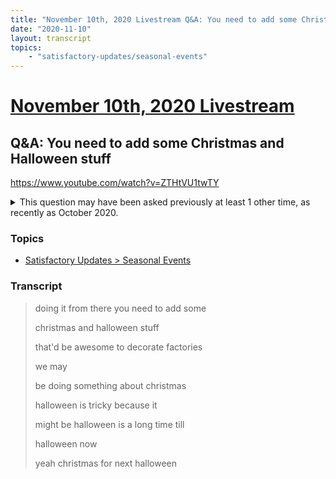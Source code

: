 ```yaml
---
title: "November 10th, 2020 Livestream Q&A: You need to add some Christmas and Halloween stuff"
date: "2020-11-10"
layout: transcript
topics:
    - "satisfactory-updates/seasonal-events"
---
```

# [November 10th, 2020 Livestream](../2020-11-10.md)
## Q&A: You need to add some Christmas and Halloween stuff
https://www.youtube.com/watch?v=ZTHtVU1twTY
<details>
<summary>This question may have been asked previously at least 1 other time, as recently as October 2020.</summary>

* [October 20th, 2020 Livestream Q&A: Any Halloween Event?](./yt-WU3ncx4Ok3Y.md) https://www.youtube.com/watch?v=WU3ncx4Ok3Y
</details>


### Topics
* [Satisfactory Updates > Seasonal Events](../topics/satisfactory-updates/seasonal-events.md)

### Transcript

> doing it from there you need to add some
>
> christmas and halloween stuff
>
> that'd be awesome to decorate factories
>
> we may
>
> be doing something about christmas
>
> halloween is tricky because it
>
> might be halloween is a long time till
>
> halloween now
>
> yeah christmas for next halloween
